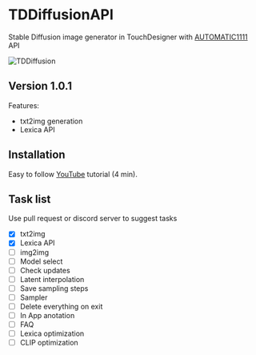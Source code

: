 # TDDiffusionAPI
Stable Diffusion image generator in TouchDesigner with [AUTOMATIC1111](https://github.com/AUTOMATIC1111/stable-diffusion-webui) API


![TDDiffusion](https://user-images.githubusercontent.com/11017531/209246887-78790ddd-2629-4ec9-b512-2b89112df7ad.png)

## Version 1.0.1
Features:
* txt2img generation
* Lexica API
	
## Installation
Easy to follow [YouTube](https://youtu.be/zkrvszlmEQU) tutorial (4 min). 
	
## Task list
Use pull request or discord server to suggest tasks 

- [x] txt2img
- [x] Lexica API
- [ ] img2img
- [ ] Model select
- [ ] Check updates
- [ ] Latent interpolation
- [ ] Save sampling steps
- [ ] Sampler
- [ ] Delete everything on exit
- [ ] In App anotation
- [ ] FAQ
- [ ] Lexica optimization
- [ ] CLIP optimization
